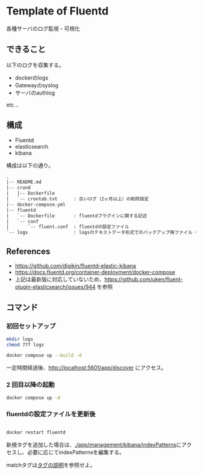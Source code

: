 # Template of Fluentd

各種サーバのログ監視・可視化

## できること

以下のログを収集する。

- dockerのlogs
- Gatewayのsyslog
- サーバのauthlog

etc...

## 構成

- Fluentd
- elasticsearch
- kibana

構成は以下の通り。

```txt
.
|-- README.md
|-- crond
|   |-- Dockerfile
|   `-- crontab.txt      : 古いログ（2ヶ月以上）の削除設定
|-- docker-compose.yml
|-- fluentd
|   `-- Dockerfile       : fluentdプラグインに関する記述
|   `-- conf
|       `-- fluent.conf  : fluentdの設定ファイル
`-- logs                 : logsのテキストデータ形式でのバックアップ用ファイル（要 777 permission）
```

## References

- <https://github.com/digikin/fluentd-elastic-kibana>
- <https://docs.fluentd.org/container-deployment/docker-compose>
- 上記は最新版に対応していないため、<https://github.com/uken/fluent-plugin-elasticsearch/issues/944> を参照

## コマンド

### 初回セットアップ

```bash
mkdir logs
chmod 777 logs

docker compose up --build -d
```

一定時間経過後、<http://localhost:5601/app/discover> にアクセス。

### 2 回目以降の起動

```bash
docker compose up -d
```

### fluentdの設定ファイルを更新後

```bash

docker restart fluentd
```

新規タグを追加した場合は、[./app/management/kibana/indexPatterns](http://logsrv:5601/app/management/kibana/indexPatterns)にアクセスし、必要に応じてindexPatternsを編集する。

matchタグは[タグの説明](https://docs.fluentd.org/configuration/config-file#how-do-the-match-patterns-work)を参照せよ。
